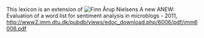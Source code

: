 



This lexicon is an extension of ![Finn Årup Nielsens](https://github.com/fnielsen/afinn)
A new ANEW: Evaluation of a word list for sentiment analysis in microblogs - 2011,
http://www2.imm.dtu.dk/pubdb/views/edoc_download.php/6006/pdf/imm6006.pdf
